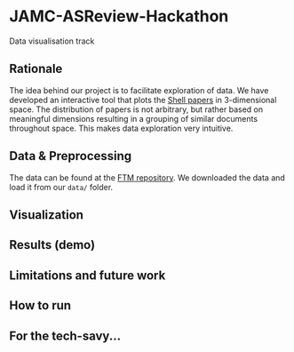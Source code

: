 # JAMC-ASReview-Hackathon
Data visualisation track

## Rationale
The idea behind our project is to facilitate exploration of data. We have developed an interactive tool that plots the [Shell papers](https://www.ftm.nl/dossier/shell-papers#artikelen) in 3-dimensional space. The distribution of papers is not arbitrary, but rather based on meaningful dimensions resulting in a grouping of similar documents throughout space. This makes data exploration very intuitive. 
## Data & Preprocessing

The data can be found at the [FTM repository](https://github.com/ftmnl/asr).
We downloaded the data and load it from our `data/` folder.

## Visualization

## Results (demo)
## Limitations and future work

## How to run
## For the tech-savy...
